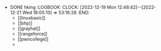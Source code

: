 - DONE hking
  :LOGBOOK:
  CLOCK: [2022-12-19 Mon 12:48:42]--[2022-12-21 Wed 18:05:10] =>  53:16:28
  :END:
	- [[linuxbasic]]
	- [[bhp]]
	- [[grayhat]]
	- [[rangeforce]]
	- [[pwncollege]]
	-